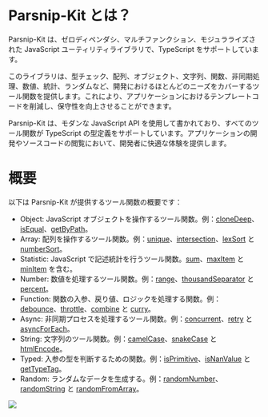 # Parsnip-Kit とは？

Parsnip-Kit は、ゼロディペンダシ、マルチファンクション、モジュラライズされた JavaScript ユーティリティライブラリで、TypeScript をサポートしています。

このライブラリは、型チェック、配列、オブジェクト、文字列、関数、非同期処理、数値、統計、ランダムなど、開発におけるほとんどのニーズをカバーするツール関数を提供します。これにより、アプリケーションにおけるテンプレートコードを削減し、保守性を向上させることができます。

Parsnip-Kit は、モダンな JavaScript API を使用して書かれており、すべてのツール関数が TypeScript の型定義をサポートしています。アプリケーションの開発やソースコードの閲覧において、開発者に快適な体験を提供します。

# 概要

以下は Parsnip-Kit が提供するツール関数の概要です：
- Object: JavaScript オブジェクトを操作するツール関数。例：[cloneDeep](../object/cloneDeep)、[isEqual](../object/isEqual)、[getByPath](../object/getByPath)。
- Array: 配列を操作するツール関数。例：[unique](../array/unique)、[intersection](../array/intersection)、[lexSort](../array/lexSort) と [numberSort](../array/numberSort)。
- Statistic: JavaScript で記述統計を行うツール関数。[sum](../statistic/sum)、[maxItem](../statistic/maxItem) と [minItem](../statistic/minItem) を含む。
- Number: 数値を処理するツール関数。例：[range](../number/range)、[thousandSeparator](../number/thousandSeparator) と [percent](../number/percent)。
- Function: 関数の入参、戻り値、ロジックを処理する関数。例：[debounce](../function/debounce)、[throttle](../function/throttle)、[combine](../function/combine) と [curry](../function/curry)。
- Async: 非同期プロセスを処理するツール関数。例：[concurrent](../async/concurrent)、[retry](../async/retry) と [asyncForEach](../async/asyncForEach)。
- String: 文字列のツール関数。例：[camelCase](../string/camelCase)、[snakeCase](../string/snakeCase) と [htmlEncode](../string/htmlEncode)。
- Typed: 入参の型を判断するための関数。例：[isPrimitive](../typed/isPrimitive)、[isNanValue](../typed/isNanValue) と [getTypeTag](../typed/getTypeTag)。
- Random: ランダムなデータを生成する。例：[randomNumber](../random/randomNumber)、[randomString](../random/randomString) と [randomFromArray](../random/randomFromArray)。

![](/overview.svg)
